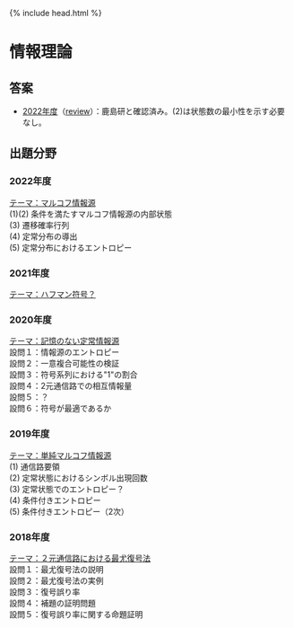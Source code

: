 {% include head.html %}

# 情報理論

## 答案
- [2022年度](https://acrobat.adobe.com/link/track?uri=urn:aaid:scds:US:13472d5b-27ff-4668-9e97-22e7dbcac6c5)（[review](review2022.md)）：鹿島研と確認済み。(2)は状態数の最小性を示す必要なし。

## 出題分野
### 2022年度
<u>テーマ：マルコフ情報源</u>  
(1)(2) 条件を満たすマルコフ情報源の内部状態  
(3) 遷移確率行列  
(4) 定常分布の導出  
(5) 定常分布におけるエントロピー

### 2021年度
<u>テーマ：ハフマン符号？</u>

### 2020年度
<u>テーマ：記憶のない定常情報源</u>  
設問１：情報源のエントロピー  
設問２：一意複合可能性の検証  
設問３：符号系列における"1"の割合  
設問４：2元通信路での相互情報量  
設問５：？  
設問６：符号が最適であるか

### 2019年度
<u>テーマ：単純マルコフ情報源</u>  
(1) 通信路要領  
(2) 定常状態におけるシンボル出現回数  
(3) 定常状態でのエントロピー？  
(4) 条件付きエントロピー  
(5) 条件付きエントロピー（2次）

### 2018年度
<u>テーマ：２元通信路における最尤復号法</u>  
設問１：最尤復号法の説明  
設問２：最尤復号法の実例  
設問３：復号誤り率  
設問４：補題の証明問題  
設問５：復号誤り率に関する命題証明